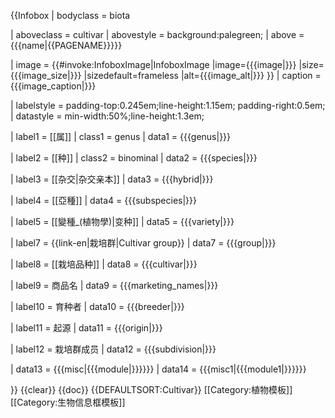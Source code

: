 {{Infobox
| bodyclass = biota

| aboveclass = cultivar
| abovestyle = background:palegreen;
| above   = {{{name|<includeonly>{{PAGENAME}}</includeonly>}}}

| image   = {{#invoke:InfoboxImage|InfoboxImage |image={{{image|}}} |size={{{image_size|}}} |sizedefault=frameless |alt={{{image_alt|}}} }}
| caption = {{{image_caption|}}}

| labelstyle = padding-top:0.245em;line-height:1.15em; padding-right:0.5em<!--(to ensure sufficient gap between (long/unwrapped) label and subsequent data on same line)-->;
| datastyle = min-width:50%;line-height:1.3em;

| label1  = [[属]]
| class1  = genus
|  data1  = {{{genus|}}}

| label2  = [[种]]
| class2  = binominal
|  data2  = {{{species|}}}

| label3  = [[杂交|杂交亲本]]
|  data3  = {{{hybrid|}}}

| label4  = [[亞種]]
|  data4  = {{{subspecies|}}}

| label5  = [[變種_(植物學)|变种]]
|  data5  = {{{variety|}}}

| label7  = {{link-en|栽培群|Cultivar group}}
|  data7  = {{{group|}}}

| label8  = [[栽培品种]]
|  data8  = {{{cultivar|}}}

| label9  = 商品名
|  data9  = {{{marketing_names|}}}

| label10 = 育种者
|  data10 = {{{breeder|}}}

| label11 = 起源
|  data11 = {{{origin|}}}

| label12 = 栽培群成员
|  data12 = {{{subdivision|}}}

| data13 = {{{misc|{{{module|}}}}}}
| data14 = {{{misc1|{{{module1|}}}}}}

}}<noinclude>
{{clear}}
{{doc}}
{{DEFAULTSORT:Cultivar}}
[[Category:植物模板]]
[[Category:生物信息框模板]]
</noinclude>